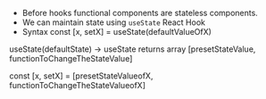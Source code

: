 * Before hooks functional components are stateless components.
* We can maintain state using `useState` React Hook
* Syntax
const [x, setX] = useState(defaultValueOfX)

useState(defaultState) 
    -> useState returns array
    [presetStateValue, functionToChangeTheStateValue]

const [x, setX] = [presetStateValueofX, functionToChangeTheStateValueofX]
